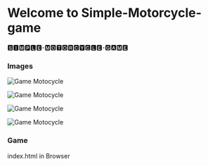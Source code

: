 # Welcome to Simple-Motorcycle-game


🆂🅸🅼🅿🅻🅴-🅼🅾🆃🅾🆁🅲🆈🅲🅻🅴-🅶🅰🅼🅴

### Images

![Game Motocycle](https://github.com/beknurmaxalbayev/Simple-Motorcycle-Game/blob/main/game%20foto/game1.png?raw=true)

![Game Motocycle](https://github.com/beknurmaxalbayev/Simple-Motorcycle-Game/blob/main/game%20foto/game3.png?raw=true)

![Game Motocycle](https://github.com/beknurmaxalbayev/Simple-Motorcycle-Game/blob/main/game%20foto/game4.png?raw=true)

![Game Motocycle](https://github.com/beknurmaxalbayev/Simple-Motorcycle-Game/blob/main/game%20foto/game.png?raw=true)

### Game
index.html in Browser
